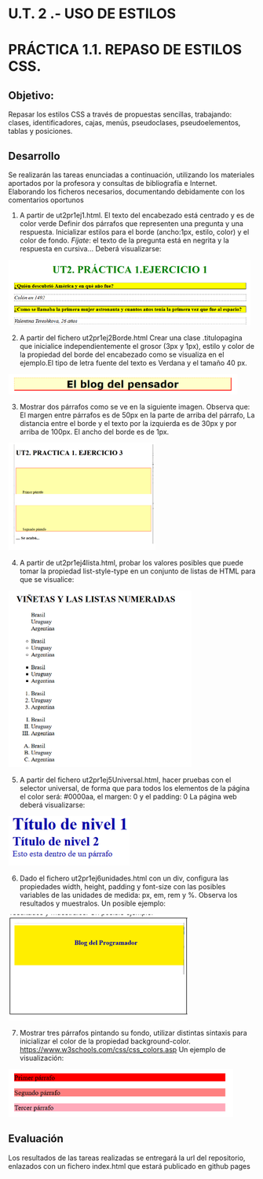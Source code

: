 # U.T. 2 .- USO DE ESTILOS
# PRÁCTICA 1.1. REPASO DE ESTILOS CSS. 

## Objetivo: 

Repasar los estilos CSS a través de propuestas sencillas, trabajando: clases, identificadores, cajas, menús, pseudoclases, pseudoelementos, tablas y posiciones.

## Desarrollo

Se realizarán las tareas enunciadas a continuación, utilizando los materiales aportados por la profesora y consultas de bibliografía e Internet. Elaborando los ficheros necesarios, documentando debidamente con los comentarios oportunos


1.  A partir de ut2pr1ej1.html. 
El texto del encabezado está centrado y es de color verde
Definir dos párrafos que representen una pregunta y una respuesta. Inicializar estilos para el borde (ancho:1px, estilo, color) y  el color de fondo. 
*Fíjate*: el texto de la pregunta está en negrita y la respuesta en cursiva...
Deberá visualizarse:

![img1](./img/img_1.png)


2.  A partir del fichero ut2pr1ej2Borde.html Crear una clase .titulopagina que inicialice independientemente el grosor (3px y 1px), estilo y color de la propiedad del borde del encabezado como se visualiza en el ejemplo.El tipo de letra fuente del texto es Verdana y el tamaño 40 px.

![img2](./img/img_2.png)


3. Mostrar dos párrafos como se ve en la siguiente imagen. Observa que: El margen entre párrafos es de 50px en la parte de arriba del párrafo, La distancia entre el borde y el texto por la izquierda es de 30px y por arriba de 100px. El ancho del borde es de 1px.

![img3](./img/img_3.png)


4. A partir de ut2pr1ej4lista.html, probar los valores posibles que puede tomar la propiedad list-style-type en un conjunto de listas de HTML para que se visualice:

![img4](./img/img_4.png)


5. A partir del fichero ut2pr1ej5Universal.html, hacer pruebas con el selector universal, de forma que para todos los elementos de la página el color será: #0000aa, el margen: 0 y el padding: 0
La página web deberá visualizarse:

![img5](./img/img_5.png)


6. Dado el fichero ut2pr1ej6unidades.html con un div, configura las propiedades width, height, padding y font-size con las posibles variables de las unidades de medida: px, em, rem y %. Observa los resultados y muestralos. Un posible ejemplo:

![img6](./img/img_6.png)

7. Mostrar tres párrafos pintando su fondo, utilizar distintas sintaxis para inicializar el color de la propiedad background-color. https://www.w3schools.com/css/css_colors.asp  Un ejemplo de visualización:

![img7](./img/img_7.png)


## Evaluación

Los resultados de las tareas realizadas se entregará la url del repositorio, enlazados con un fichero index.html que estará publicado en github pages
